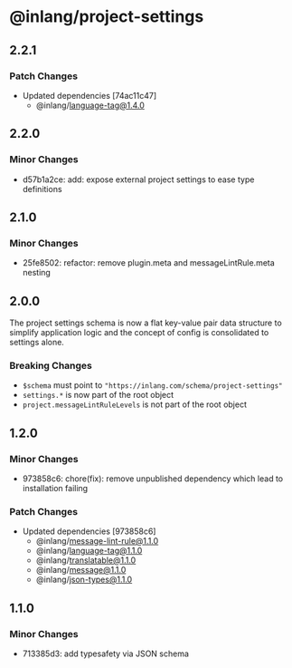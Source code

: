 # @inlang/project-settings

## 2.2.1

### Patch Changes

- Updated dependencies [74ac11c47]
  - @inlang/language-tag@1.4.0

## 2.2.0

### Minor Changes

- d57b1a2ce: add: expose external project settings to ease type definitions

## 2.1.0

### Minor Changes

- 25fe8502: refactor: remove plugin.meta and messageLintRule.meta nesting

## 2.0.0

The project settings schema is now a flat key-value pair data structure to simplify application logic and the concept of config is consolidated to settings alone.

### Breaking Changes

- `$schema` must point to `"https://inlang.com/schema/project-settings"`
- `settings.*` is now part of the root object
- `project.messageLintRuleLevels` is not part of the root object

## 1.2.0

### Minor Changes

- 973858c6: chore(fix): remove unpublished dependency which lead to installation failing

### Patch Changes

- Updated dependencies [973858c6]
  - @inlang/message-lint-rule@1.1.0
  - @inlang/language-tag@1.1.0
  - @inlang/translatable@1.1.0
  - @inlang/message@1.1.0
  - @inlang/json-types@1.1.0

## 1.1.0

### Minor Changes

- 713385d3: add typesafety via JSON schema
